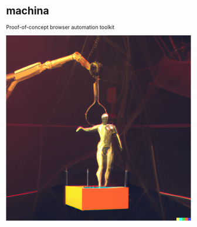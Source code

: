 # machina
Proof-of-concept browser automation toolkit 

![crane rolling out humanoid to stage](./art-abstract-crane-lifting-humanoid.png)
